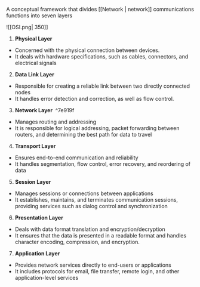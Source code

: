 A conceptual framework that divides [[Network | network]] communications functions into seven layers

![[OSI.png| 350]]

1. **Physical Layer**
- Concerned with the physical connection between devices.
- It deals with hardware specifications, such as cables, connectors, and electrical signals
2. **Data Link Layer**
- Responsible for creating a reliable link between two directly connected nodes
- It handles error detection and correction, as well as flow control.
3. **Network Layer**  ^7e919f
 - Manages routing and addressing
 - It is responsible for logical addressing, packet forwarding between routers, and determining the best path for data to travel
4. **Transport Layer**
- Ensures end-to-end communication and reliability
- It handles segmentation, flow control, error recovery, and reordering of data
5. **Session Layer** 
- Manages sessions or connections between applications
- It establishes, maintains, and terminates communication sessions, providing services such as dialog control and synchronization
6. **Presentation Layer**
- Deals with data format translation and encryption/decryption
- It ensures that the data is presented in a readable format and handles character encoding, compression, and encryption.
7. **Application Layer**
- Provides network services directly to end-users or applications
- It includes protocols for email, file transfer, remote login, and other application-level services